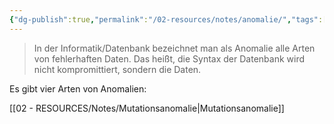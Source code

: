 ```yaml
---
{"dg-publish":true,"permalink":"/02-resources/notes/anomalie/","tags":["#informatik/datenbank","#informatik"],"noteIcon":"","updated":"2025-09-10T16:38:16.000+02:00"}
---
```


>In der Informatik/Datenbank bezeichnet man als Anomalie alle Arten von fehlerhaften Daten.
>Das heißt, die Syntax der Datenbank wird nicht kompromittiert, sondern die Daten.

Es gibt vier Arten von Anomalien:

[[02 - RESOURCES/Notes/Mutationsanomalie\|Mutationsanomalie]]